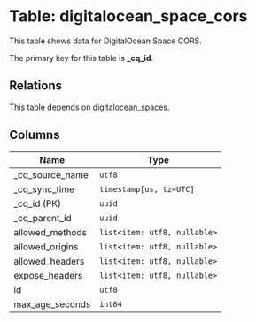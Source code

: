 # Table: digitalocean_space_cors

This table shows data for DigitalOcean Space CORS.

The primary key for this table is **_cq_id**.

## Relations

This table depends on [digitalocean_spaces](digitalocean_spaces).

## Columns

| Name          | Type          |
| ------------- | ------------- |
|_cq_source_name|`utf8`|
|_cq_sync_time|`timestamp[us, tz=UTC]`|
|_cq_id (PK)|`uuid`|
|_cq_parent_id|`uuid`|
|allowed_methods|`list<item: utf8, nullable>`|
|allowed_origins|`list<item: utf8, nullable>`|
|allowed_headers|`list<item: utf8, nullable>`|
|expose_headers|`list<item: utf8, nullable>`|
|id|`utf8`|
|max_age_seconds|`int64`|